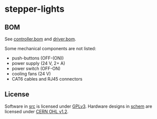 # stepper-lights

## BOM

See [controller.bom](schem/controller.bom) and
[driver.bom](schem/driver.bom).

Some mechanical components are not listed:

* push-buttons (OFF-(ON))
* power supply (24 V, 2+ A)
* power switch (OFF-ON)
* cooling fans (24 V)
* CAT6 cables and RJ45 connectors


## License

Software in [src](src/) is licensed under [GPLv3](src/LICENSE). Hardware
designs in [schem](schem/) are licensed under [CERN OHL
v1.2](schem/LICENSE).
